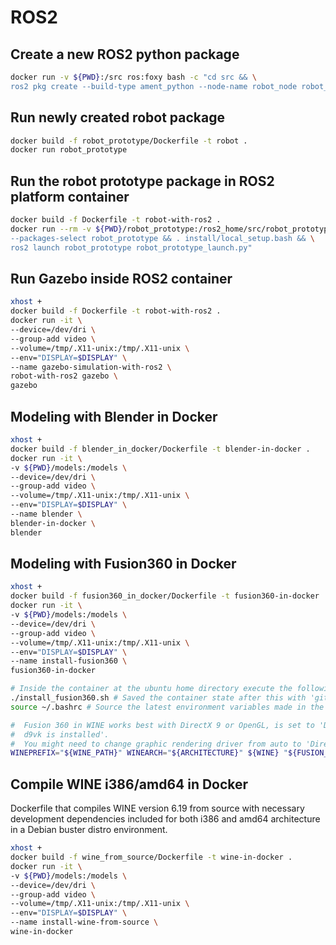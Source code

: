 # ROS2

## Create a new ROS2 python package
```bash
docker run -v ${PWD}:/src ros:foxy bash -c "cd src && \
ros2 pkg create --build-type ament_python --node-name robot_node robot_prototype"
```

## Run newly created robot package
```bash
docker build -f robot_prototype/Dockerfile -t robot .
docker run robot_prototype
```

## Run the robot prototype package in ROS2 platform container
```bash
docker build -f Dockerfile -t robot-with-ros2 .
docker run --rm -v ${PWD}/robot_prototype:/ros2_home/src/robot_prototype robot-with-ros2 bash -c "colcon build \
--packages-select robot_prototype && . install/local_setup.bash && \
ros2 launch robot_prototype robot_prototype_launch.py"
```

## Run Gazebo inside ROS2 container

```bash
xhost +
docker build -f Dockerfile -t robot-with-ros2 .
docker run -it \
--device=/dev/dri \
--group-add video \
--volume=/tmp/.X11-unix:/tmp/.X11-unix \
--env="DISPLAY=$DISPLAY" \
--name gazebo-simulation-with-ros2 \
robot-with-ros2 gazebo \
gazebo
```

## Modeling with Blender in Docker
```bash
xhost +
docker build -f blender_in_docker/Dockerfile -t blender-in-docker .
docker run -it \
-v ${PWD}/models:/models \
--device=/dev/dri \
--group-add video \
--volume=/tmp/.X11-unix:/tmp/.X11-unix \
--env="DISPLAY=$DISPLAY" \
--name blender \
blender-in-docker \
blender
```

## Modeling with Fusion360 in Docker
```bash
xhost +
docker build -f fusion360_in_docker/Dockerfile -t fusion360-in-docker .
docker run -it \
-v ${PWD}/models:/models \
--device=/dev/dri \
--group-add video \
--volume=/tmp/.X11-unix:/tmp/.X11-unix \
--env="DISPLAY=$DISPLAY" \
--name install-fusion360 \
fusion360-in-docker

# Inside the container at the ubuntu home directory execute the following commands
./install_fusion360.sh # Saved the container state after this with 'git commit container-hash name-of-image' to work with 3d models
source ~/.bashrc # Source the latest environment variables made in the watch_fusion360_install_proccess.sh script

#  Fusion 360 in WINE works best with DirectX 9 or OpenGL, is set to 'DirectX 9 is set by default if vulkan version 
#  d9vk is installed'.
#  You might need to change graphic rendering driver from auto to 'DirectX 9'/OpenGL to get the rendering working
WINEPREFIX="${WINE_PATH}" WINEARCH="${ARCHITECTURE}" ${WINE} "${FUSION_360_EXE}" 
```

## Compile WINE i386/amd64 in Docker

Dockerfile that compiles WINE version 6.19 from source with necessary development dependencies included for both
i386 and amd64 architecture in a Debian buster distro environment.

```bash
xhost +
docker build -f wine_from_source/Dockerfile -t wine-in-docker .
docker run -it \
-v ${PWD}/models:/models \
--device=/dev/dri \
--group-add video \
--volume=/tmp/.X11-unix:/tmp/.X11-unix \
--env="DISPLAY=$DISPLAY" \
--name install-wine-from-source \
wine-in-docker
```